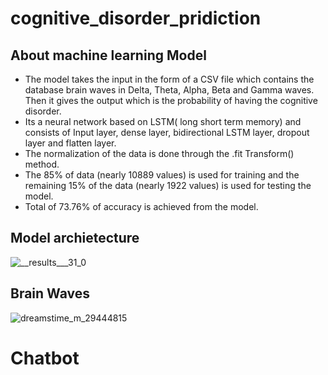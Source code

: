 # cognitive_disorder_pridiction
## About machine learning Model

* The  model takes the input in the form of a CSV file which contains the database brain waves in Delta, Theta, Alpha, Beta and Gamma waves. Then it gives the output which is the probability of having the cognitive disorder.
* Its a  neural network based on LSTM( long short term memory) and consists of Input layer, dense layer, bidirectional LSTM layer, dropout layer and flatten layer.
* The normalization of the data is done through the .fit Transform() method.
* The 85% of data (nearly 10889 values)  is used for training and the remaining 15% of the data (nearly 1922 values) is used for testing  the model.
* Total of 73.76% of accuracy is achieved from the model.

## Model archietecture

![__results___31_0](https://github.com/Ketan-Singh-2110156/cognitive_disorder_pridiction/assets/114509252/bae7ed15-2525-4d88-a352-b29a588d5712)

## Brain Waves

![dreamstime_m_29444815](https://github.com/Ketan-Singh-2110156/cognitive_disorder_pridiction/assets/114509252/0e0b6ea8-a0b7-4b69-b766-daee0baf37c4)

# Chatbot
 
